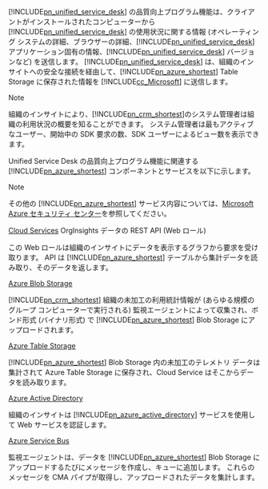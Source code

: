 [!INCLUDE[pn_unified_service_desk](pn-unified-service-desk.md)] の品質向上プログラム機能は、クライアントがインストールされたコンピューターから [!INCLUDE[pn_unified_service_desk](pn-unified-service-desk.md)] の使用状況に関する情報 (オペレーティング システムの詳細、ブラウザーの詳細、[!INCLUDE[pn_unified_service_desk](../includes/pn-unified-service-desk.md)] アプリケーション固有の情報、[!INCLUDE[pn_unified_service_desk](pn-unified-service-desk.md)] バージョンなど) を送信します。 [!INCLUDE[pn_unified_service_desk](pn-unified-service-desk.md)] は、組織のインサイトへの安全な接続を経由して、[!INCLUDE[pn_azure_shortest](pn-azure-shortest.md)] Table Storage に保存された情報を [!INCLUDE[cc_Microsoft](cc-microsoft.md)] に送信します。
  
> [!NOTE]
>  組織のインサイトにより、[!INCLUDE[pn_crm_shortest](pn-crm-shortest.md)]のシステム管理者は組織の利用状況の概要を知ることができます。 システム管理者は最もアクティブなユーザー、開始中の SDK 要求の数、SDK ユーザーによるビュー数を表示できます。
  
 Unified Service Desk の品質向上プログラム機能に関連する [!INCLUDE[pn_azure_shortest](pn-azure-shortest.md)] コンポーネントとサービスを以下に示します。  
  
> [!NOTE]
>  その他の [!INCLUDE[pn_azure_shortest](pn-azure-shortest.md)] サービス内容については、[Microsoft Azure セキュリティ センター](https://azure.microsoft.com/support/trust-center/)を参照してください。  
  
 [Cloud Services](https://azure.microsoft.com/services/cloud-services/) OrgInsights データの REST API (Web ロール)  
  
 この Web ロールは組織のインサイトにデータを表示するグラフから要求を受け取ります。 API は [!INCLUDE[pn_azure_shortest](pn-azure-shortest.md)] テーブルから集計データを読み取り、そのデータを返します。  
  
 [Azure Blob Storage](https://azure.microsoft.com/services/storage/blobs/)  
  
 [!INCLUDE[pn_crm_shortest](pn-crm-shortest.md)] 組織の未加工の利用統計情報が (あらゆる規模のグループ コンピューターで実行される) 監視エージェントによって収集され、ボンド形式 (バイナリ形式) で [!INCLUDE[pn_azure_shortest](pn-azure-shortest.md)] Blob Storage にアップロードされます。  
  
 [Azure Table Storage](https://azure.microsoft.com/services/storage/tables/)  
  
 [!INCLUDE[pn_azure_shortest](pn-azure-shortest.md)] Blob Storage 内の未加工のテレメトリ データは集計されて Azure Table Storage に保存され、Cloud Service はそこからデータを読み取ります。  
  
 [Azure Active Directory](https://azure.microsoft.com/services/active-directory/)  
  
 組織のインサイトは [!INCLUDE[pn_azure_active_directory](pn-azure-active-directory.md)] サービスを使用して Web サービスを認証します。  
  
 [Azure Service Bus](https://azure.microsoft.com/services/service-bus/)  
  
 監視エージェントは、データを [!INCLUDE[pn_azure_shortest](pn-azure-shortest.md)] Blob Storage にアップロードするたびにメッセージを作成し、キューに追加します。 これらのメッセージを CMA パイプが取得し、アップロードされたデータを集計します。